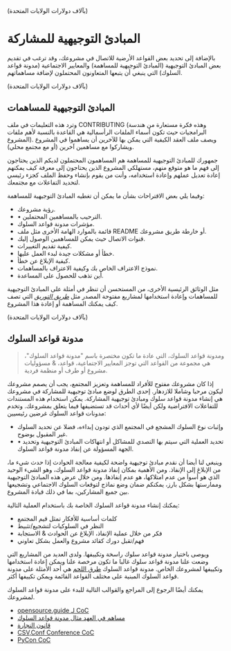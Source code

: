 (بآلاف دولارات الولايات المتحدة)
# المبادئ التوجيهية للمشاركة

بالإضافة إلى تحديد بعض القواعد الأرضية للاتصال في مشروعك، وقد ترغب في تقديم بعض المبادئ التوجيهية (المبادئ التوجيهية للمساهمة) والمعايير الاجتماعية (مدونة قواعد السلوك) التي ينبغي أن يتبعها المتعاونون المحتملون لإضافة مساهماتهم.

(بآلاف دولارات الولايات المتحدة)
## المبادئ التوجيهية للمساهمات

وترد هذه التعليمات في ملف CONTRIBUTING (وهذه فكرة مستعارة من هندسة البرامجيات حيث تكون أسماء الملفات الرأسمالية هي القاعدة بالنسبة لأهم ملفات المشروع). ويصف ملف العقد الكيفية التي يمكن بها للآخرين أن يساهموا في المشروع ويشاركوا مع مساهمين آخرين (أو مع مجتمع محلي).

جمهورك للمبادئ التوجيهية للمساهمة هم المساهمون المحتملون لديكم الذين يحتاجون إلى فهم ما هو متوقع منهم، مستهلكي المشروع الذين يحتاجون إلى معرفة كيف يمكنهم إعادة تعديل عملهم وإعادة استخدامه، وأنت من يقوم بإنشاء وحفظ الملف كجزء رئيسي لتحديد التفاعلات مع مجتمعك.

وفيما يلي بعض الاقتراحات بشأن ما يمكن أن تغطيه المبادئ التوجيهية للمساهمة:

* رؤية مشروعك.
* • الترحيب بالمساهمين المحتملين.
* مؤشرات مدونة قواعد السلوك.
* قائمة بالموارد الهامة الأخرى مثل ملف README أو خارطة طريق مشروعك.
* قنوات الاتصال حيث يمكن للمساهمين الوصول إليك.
* كيفية تقديم التغييرات.
* خطأ أو مشكلات جيدة لبدء العمل عليها.
* كيفية الإبلاغ عن خطأ.
* نموذج الاعتراف الخاص بك وكيفية الاعتراف بالمساهمات.
* أين تذهب للحصول على المساعدة.

مثل الوثائق الرئيسية الأخرى، من المستحسن أن تنظر في أمثلة على المبادئ التوجيهية للمساهمات وإعادة استخدامها لمشاريع مفتوحة المصدر مثل [_طريق التوريق_](https://github.com/alan-turing-institute/the-turing-way/blob/lottycoupat-roadmapping-casestudy/CONTRIBUTING.md) التي تصف كيف يمكنك المساهمة أو إعادة هذا المشروع.

(بآلاف دولارات الولايات المتحدة)
## مدونة قواعد السلوك

> ومدونة قواعد السلوك، التي عادة ما تكون مختصرة باسم "مدونة قواعد السلوك"، هي مجموعة من القواعد التي توجز المعايير الاجتماعية، قواعد، & مسؤوليات مشروع أو طرف أو منظمة فردية.

إذا كان مشروعك مفتوح للأفراد للمساهمة وتعزيز المجتمع، يجب أن يصمم مشروعك ليكون مرحبا وشاملا للازدهار. إحدى الطرق لوضع مبادئ توجيهية للمشاركة في مشروعك هي إنشاء مدونة قواعد سلوك ومبادئ توجيهية المشاركة. يمكن استخدام هذه المستندات للتفاعلات الافتراضية ولكن أيضًا لأي أحداث قد تستضيفها فيما يتعلق بمشروعك. وتخدم مدونات قواعد السلوك غرضين رئيسيين:
* وإثبات نوع السلوك المشجع في المجتمع الذي تودون إبداءه، فضلا عن تحديد السلوك غير المقبول بوضوح.
* • تحديد العملية التي سيتم بها التصدي للمشاكل أو انتهاكات المبادئ التوجيهية وتحديد الجهة المسؤولة عن إنفاذ مدونة قواعد السلوك.

وينبغي لنا أيضا أن نقدم مبادئ توجيهية واضحة لكيفية معالجة الحوادث إذا حدث شيء ما، من الإبلاغ إلى الإنفاذ. ومن الأهمية بمكان إنفاذ مدونة قواعد السلوك، وهو الشيء الوحيد الذي هو أسوأ من عدم امتلاكها، هو عدم إنفاذها. ومن خلال عرض هذه المبادئ التوجيهية وممارستها بشكل بارز، يمكنكم ضمان وضع نماذج لتوقعات السلوك الاجتماعي وتشجيعها بين جميع المشاركين، بما في ذلك قيادة المشروع.

يمكنك إنشاء مدونة قواعد السلوك الخاصة بك باستخدام العملية التالية:
* كلمات أساسية للأفكار تمثل قيم المجتمع
* النظر في السلوكيات لتشجيع/تثبيط
* فكر من خلال عملية الإنفاذ، الإبلاغ عن الحوادث & الاستجابة
* فهم/تقبل دورك كقائد مشروع والعمل بشكل تعاوني

ويوصى باختيار مدونة قواعد سلوك راسخة وتكييفها. ولدى العديد من المشاريع التي وضعت علنا مدونة قواعد سلوك غالبا ما تكون مرخصة علنا ويمكن إعادة استخدامها وتكييفها لمشروعك الخاص. مدونة قواعد السلوك [طرق اللحم](https://github.com/alan-turing-institute/the-turing-way/blob/main/CODE_OF_CONDUCT.md) هي أحد الأمثلة على مدونة قواعد السلوك المبنية على مختلف القواعد القائمة ويمكن تكييفها أكثر.

يمكنك أيضًا الرجوع إلى المراجع والقوالب التالية للبدء على مدونة قواعد السلوك لمشروعك.
- [opensource.guide لـ CoC](http://opensource.guide/code-of-conduct/)
- [مساهم في العهد مثال مدونة قواعد السلوك](http://contributor-covenant.org/)
- [قانون النجارة](https://docs.carpentries.org/topic_folders/policies/code-of-conduct.html)
- [CSV,Conf Conference CoC](https://github.com/csvconf/csvconf.com/blob/gh-pages/coc.md)
- [PyCon CoC](https://us.pycon.org/2020/about/code-of-conduct/)

